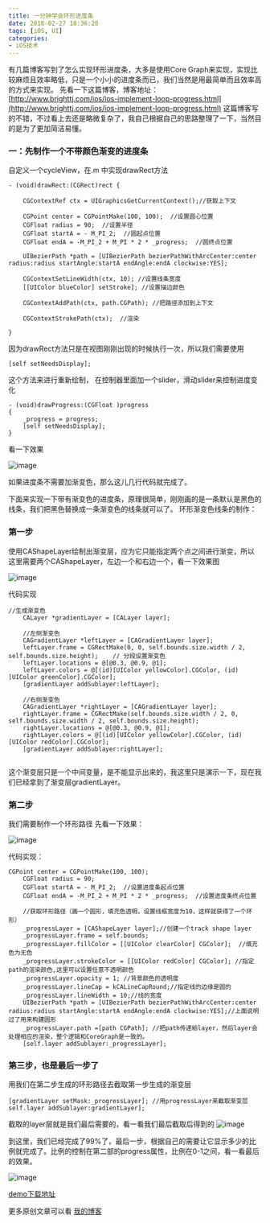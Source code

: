 ```yaml
---
title: 一分钟学会环形进度条
date: 2016-02-27 18:36:20
tags: [iOS, UI]
categories: 
- iOS技术
---
```


有几篇博客写到了怎么实现环形进度条，大多是使用Core Graph来实现，实现比较麻烦且效率略低，只是一个小小的进度条而已，我们当然是用最简单而且效率高的方式来实现。
先看一下这篇博客，博客地址：[http://www.brighttj.com/ios/ios-implement-loop-progress.html](http://www.brighttj.com/ios/ios-implement-loop-progress.html)
这篇博客写的不错，不过看上去还是略微复杂了，我自己根据自己的思路整理了一下，当然目的是为了更加简洁易懂。

### 一：先制作一个不带颜色渐变的进度条

自定义一个cycleView，在.m 中实现drawRect方法

```
- (void)drawRect:(CGRect)rect {
    
    CGContextRef ctx = UIGraphicsGetCurrentContext();//获取上下文
    
    CGPoint center = CGPointMake(100, 100);  //设置圆心位置
    CGFloat radius = 90;  //设置半径
    CGFloat startA = - M_PI_2;  //圆起点位置
    CGFloat endA = -M_PI_2 + M_PI * 2 * _progress;  //圆终点位置
    
    UIBezierPath *path = [UIBezierPath bezierPathWithArcCenter:center radius:radius startAngle:startA endAngle:endA clockwise:YES];
    
    CGContextSetLineWidth(ctx, 10); //设置线条宽度
    [[UIColor blueColor] setStroke]; //设置描边颜色
    
    CGContextAddPath(ctx, path.CGPath); //把路径添加到上下文
    
    CGContextStrokePath(ctx);  //渲染

}

```
<!-- more -->

因为drawRect方法只是在视图刚刚出现的时候执行一次，所以我们需要使用 

`[self setNeedsDisplay];`

这个方法来进行重新绘制，
在控制器里面加一个slider，滑动slider来控制进度变化

```
- (void)drawProgress:(CGFloat )progress
{
    _progress = progress;
    [self setNeedsDisplay];
}
```

看一下效果

![image](https://raw.githubusercontent.com/suifengqjn/TBCycleProgress/master/TBCycleProgress/TBCycleProgress/screenShot/0.png)

如果进度条不需要加渐变色，那么这儿几行代码就完成了。

下面来实现一下带有渐变色的进度条，原理很简单，刚刚画的是一条默认是黑色的线条，我们把黑色替换成一条渐变色的线条就可以了。
环形渐变色线条的制作：


### 第一步

使用CAShapeLayer绘制出渐变层，应为它只能指定两个点之间进行渐变，所以这里需要两个CAShapeLayer，左边一个和右边一个，看一下效果图

![image](https://raw.githubusercontent.com/suifengqjn/TBCycleProgress/master/TBCycleProgress/TBCycleProgress/screenShot/3.jpg)

代码实现

```
//生成渐变色
    CALayer *gradientLayer = [CALayer layer];
    
    //左侧渐变色
    CAGradientLayer *leftLayer = [CAGradientLayer layer];
    leftLayer.frame = CGRectMake(0, 0, self.bounds.size.width / 2, self.bounds.size.height);    // 分段设置渐变色
    leftLayer.locations = @[@0.3, @0.9, @1];
    leftLayer.colors = @[(id)[UIColor yellowColor].CGColor, (id)[UIColor greenColor].CGColor];
    [gradientLayer addSublayer:leftLayer];
    
    //右侧渐变色
    CAGradientLayer *rightLayer = [CAGradientLayer layer];
    rightLayer.frame = CGRectMake(self.bounds.size.width / 2, 0, self.bounds.size.width / 2, self.bounds.size.height);
    rightLayer.locations = @[@0.3, @0.9, @1];
    rightLayer.colors = @[(id)[UIColor yellowColor].CGColor, (id)[UIColor redColor].CGColor];
    [gradientLayer addSublayer:rightLayer];
    
```

这个渐变层只是一个中间变量，是不能显示出来的，我这里只是演示一下，现在我们已经拿到了渐变层gradientLayer。

### 第二步

我们需要制作一个环形路径
先看一下效果：

![image](https://raw.githubusercontent.com/suifengqjn/TBCycleProgress/master/TBCycleProgress/TBCycleProgress/screenShot/2.jpg)

代码实现：

```
CGPoint center = CGPointMake(100, 100);
    CGFloat radius = 90;
    CGFloat startA = - M_PI_2;  //设置进度条起点位置
    CGFloat endA = -M_PI_2 + M_PI * 2 * _progress;  //设置进度条终点位置
    
    //获取环形路径（画一个圆形，填充色透明，设置线框宽度为10，这样就获得了一个环形）
    _progressLayer = [CAShapeLayer layer];//创建一个track shape layer
    _progressLayer.frame = self.bounds;
    _progressLayer.fillColor = [[UIColor clearColor] CGColor];  //填充色为无色
    _progressLayer.strokeColor = [[UIColor redColor] CGColor]; //指定path的渲染颜色,这里可以设置任意不透明颜色
    _progressLayer.opacity = 1; //背景颜色的透明度
    _progressLayer.lineCap = kCALineCapRound;//指定线的边缘是圆的
    _progressLayer.lineWidth = 10;//线的宽度
    UIBezierPath *path = [UIBezierPath bezierPathWithArcCenter:center radius:radius startAngle:startA endAngle:endA clockwise:YES];//上面说明过了用来构建圆形
    _progressLayer.path =[path CGPath]; //把path传递給layer，然后layer会处理相应的渲染，整个逻辑和CoreGraph是一致的。
    [self.layer addSublayer:_progressLayer];

```

### 第三步，也是最后一步了

用我们在第二步生成的环形路径去截取第一步生成的渐变层

```
[gradientLayer setMask:_progressLayer]; //用progressLayer来截取渐变层
self.layer addSublayer:gradientLayer];
```

截取的layer层就是我们最后需要的，看一看我们最后截取后得到的
![image](https://raw.githubusercontent.com/suifengqjn/TBCycleProgress/master/TBCycleProgress/TBCycleProgress/screenShot/4.jpg)

到这里，我们已经完成了99%了，最后一步，根据自己的需要让它显示多少的比例就完成了。比例的控制在第二部的progress属性，比例在0-1之间，看一看最后的效果。

![image](https://raw.githubusercontent.com/suifengqjn/TBCycleProgress/master/TBCycleProgress/TBCycleProgress/screenShot/1.jpg)


[demo下载地址](https://github.com/suifengqjn/TBCycleProgress)

更多原创文章可以看 [我的博客](https://gcblog/github.io/)





